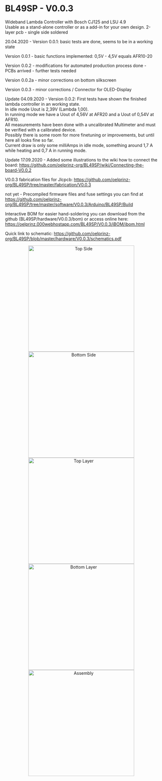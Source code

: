 # BL49SP  -  V0.0.3
Wideband Lambda Controller with Bosch CJ125 and LSU 4.9<br/>
Usable as a stand-alone controller or as a add-in for your own design. 2-layer pcb - single side soldered<br/>

20.04.2020 - Version 0.0.1: basic tests are done, seems to be in a working state<br/>

Version 0.0.1 - basic functions implemented: 0,5V - 4,5V equals AFR10-20<br/>

Version 0.0.2 - modifications for automated production process done - PCBs arrived - further tests needed<br/>

Version 0.0.2a - minor corrections on bottom silkscreen<br/>

Version 0.0.3 - minor corrections / Connector for OLED-Display<br/>

Update 04.09.2020 - Version 0.0.2: First tests have shown the finished lambda controller in an working state.<br/>
In idle mode Uout is 2,39V (Lambda 1,00).<br/>
In running mode we have a Uout of 4,56V at AFR20 and a Uout of 0,54V at AFR10.<br/>
All measurements have been done with a uncalibrated Multimeter and must be verified with a calibrated device.<br/>
Possibly there is some room for more finetuning or improvements, but until here all looks fine so far. <br/>
Current draw is only some milliAmps in idle mode, something around 1,7 A while heating and 0,7 A in running mode.<br/>

Update 17.09.2020 - Added some illustrations to the wiki how to connect the board: https://github.com/oelprinz-org/BL49SP/wiki/Connecting-the-board-V0.0.2

V0.0.3 fabrication files for Jlcpcb: https://github.com/oelprinz-org/BL49SP/tree/master/fabrication/V0.0.3

not yet - Precompiled firmware files and fuse settings you can find at https://github.com/oelprinz-org/BL49SP/tree/master/software/V0.0.3/Arduino/BL49SP/Build<br/>

Interactive BOM for easier hand-soldering you can download from the github (BL49SP/hardware/V0.0.3/bom)
or access online here: https://oelprinz.000webhostapp.com/BL49SP/V0.0.3/iBOM/ibom.html <br/>

Quick link to schematic: https://github.com/oelprinz-org/BL49SP/blob/master/hardware/V0.0.3/schematics.pdf <br/>


<p align="center">
  <img src="hardware/V0.0.3/top.png" width="350" title="Top Side">
  <img src="hardware/V0.0.3/bottom.png" width="350" alt="Bottom Side"><br/>
  <img src="hardware/V0.0.3/top_layer.png" width="350" title="Top Layer">
  <img src="hardware/V0.0.3/bottom_layer.png" width="350" alt="Bottom Layer">
  <img src="hardware/V0.0.3/assembly_V0.0.3.png" width="350" alt="Assembly">
  
</p>
